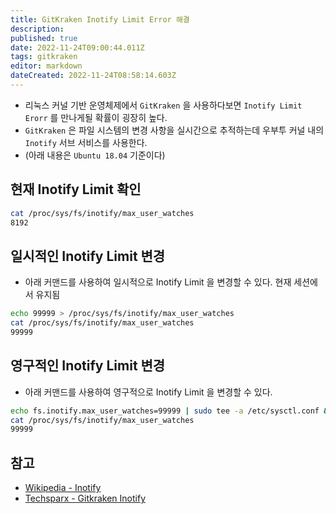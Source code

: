 ```yaml
---
title: GitKraken Inotify Limit Error 해결
description: 
published: true
date: 2022-11-24T09:00:44.011Z
tags: gitkraken
editor: markdown
dateCreated: 2022-11-24T08:58:14.603Z
---
```


- 리눅스 커널 기반 운영체제에서 `GitKraken` 을 사용하다보면 `Inotify Limit Erorr` 를 만나게될 확률이 굉장히 높다.
- `GitKraken` 은 파일 시스템의 변경 사항을 실시간으로 추적하는데 우부투 커널 내의 `Inotify` 서브 서비스를 사용한다.
- (아래 내용은 `Ubuntu 18.04` 기준이다)

## 현재 Inotify Limit 확인

```bash
cat /proc/sys/fs/inotify/max_user_watches
8192
```

## 일시적인 Inotify Limit 변경

- 아래 커맨드를 사용하여 일시적으로 Inotify Limit 을 변경할 수 있다. 현재 세션에서 유지됨

```bash
echo 99999 > /proc/sys/fs/inotify/max_user_watches
cat /proc/sys/fs/inotify/max_user_watches
99999
```

## 영구적인 Inotify Limit 변경

- 아래 커맨드를 사용하여 영구적으로 Inotify Limit 을 변경할 수 있다.

```bash
echo fs.inotify.max_user_watches=99999 | sudo tee -a /etc/sysctl.conf && sudo sysctl -p
cat /proc/sys/fs/inotify/max_user_watches
99999
```

## 참고

- [Wikipedia - Inotify](https://ko.wikipedia.org/wiki/Inotify)
- [Techsparx - Gitkraken Inotify](https://techsparx.com/blog/2018/02/gitkraken-inotify.html)